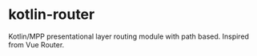 # kotlin-router
Kotlin/MPP presentational layer routing module with path based. Inspired from Vue Router.
